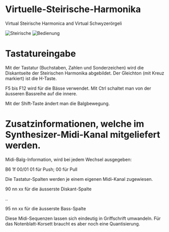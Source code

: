 # Virtuelle-Steirische-Harmonika
Virtual Steirische Harmonica and Virtual Schwyzerörgeli

![Steirische](https://user-images.githubusercontent.com/14039478/165329913-ff17eb57-ce12-472d-b0f7-e0f2132c363e.png)
![Bedienung](https://user-images.githubusercontent.com/14039478/165444685-2193ac3e-08a5-4d41-a290-62c757684f32.png)

Tastatureingabe
===============

Mit der Tastatur (Buchstaben, Zahlen und Sonderzeichen) wird die Diskantseite
der Steirischen Harmonika abgebildet. Der Gleichton (mit Kreuz markiert) ist die H-Taste.

F5 bis F12 wird für die Bässe verwendet.
Mit Ctrl schaltet man von der äusseren Bassreihe auf die innere.

Mit der Shift-Taste ändert man die Balgbewegung.

Zusatzinformationen, welche im Synthesizer-Midi-Kanal mitgeliefert werden.
==========================================================================

Midi-Balg-Information, wird bei jedem Wechsel ausgegeben:

  B6 1f 00/01    01 für Push; 00 für Pull
  
Die Tastatur-Spalten werden je einem eigenen Midi-Kanal zugewiesen.

  90 nn xx  für die äusserste Diskant-Spalte

  ..
  
  95 nn xx  für die äusserste Bass-Spalte

Diese Midi-Sequenzen lassen sich eindeutig in Griffschrift umwandeln. Für das Notenblatt-Korsett braucht es aber noch eine Quantisierung. 
